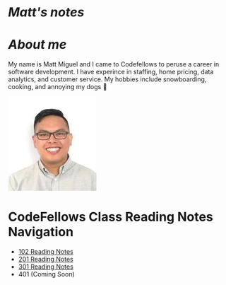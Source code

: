 

# *Matt's notes*

# *About me*

My name is Matt Miguel and I came to Codefellows to peruse a career in software development. I have experince in staffing, home pricing, data analytics, and customer service. My hobbies include snowboarding, cooking, and annoying my dogs :dog:


![This is me](download.png)

# CodeFellows Class Reading Notes Navigation

- [102 Reading Notes](/102-main/102TableofContents.md)
- [201 Reading Notes](/201-main/201TableofContents.md)
- [301 Reading Notes](/301-main/301TableofContents.md)
- 401 (Coming Soon)   
